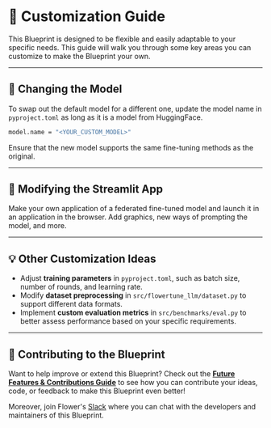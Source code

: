 # 🎨 **Customization Guide**

This Blueprint is designed to be flexible and easily adaptable to your specific needs. This guide will walk you through some key areas you can customize to make the Blueprint your own.

---

## 🧠 **Changing the Model**

To swap out the default model for a different one, update the model name in `pyproject.toml` as long as it is a model from HuggingFace. 

```bash
model.name = "<YOUR_CUSTOM_MODEL>"
```

Ensure that the new model supports the same fine-tuning methods as the original.

---

## 📝 **Modifying the Streamlit App**

Make your own application of a federated fine-tuned model and launch it in an application in the browser. Add graphics, new ways of prompting the model, and more. 

---

## 💡 **Other Customization Ideas**

- Adjust **training parameters** in `pyproject.toml`, such as batch size, number of rounds, and learning rate.
- Modify **dataset preprocessing** in `src/flowertune_llm/dataset.py` to support different data formats.
- Implement **custom evaluation metrics** in `src/benchmarks/eval.py` to better assess performance based on your specific requirements.

---

## 🤝 **Contributing to the Blueprint**

Want to help improve or extend this Blueprint? Check out the **[Future Features & Contributions Guide](future-features-contributions.md)** to see how you can contribute your ideas, code, or feedback to make this Blueprint even better!

Moreover, join Flower's [Slack](https://flower.ai/join-slack/) where you can chat with the developers and maintainers of this Blueprint.  